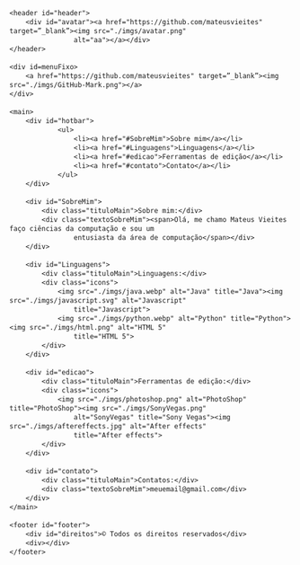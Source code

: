 <!DOCTYPE html>
<html lang="en">

<head>
    <meta charset="UTF-8">
    <meta name="viewport" content="width=device-width, initial-scale=1.0">
    <title>HardszVick</title>
    <link rel="stylesheet" href="./css/styles.css">
</head>

<body>

    <header id="header">
        <div id="avatar"><a href="https://github.com/mateusvieites" target=”_blank”><img src="./imgs/avatar.png"
                    alt="aa"></a></div>
    </header>

    <div id=menuFixo>
        <a href="https://github.com/mateusvieites" target=”_blank”><img src="./imgs/GitHub-Mark.png"></a>
    </div>

    <main>
        <div id="hotbar">
                <ul>
                    <li><a href="#SobreMim">Sobre mim</a></li>
                    <li><a href="#Linguagens">Linguagens</a></li>
                    <li><a href="#edicao">Ferramentas de edição</a></li>
                    <li><a href="#contato">Contato</a></li>
                </ul>
        </div>

        <div id="SobreMim">
            <div class="tituloMain">Sobre mim:</div>
            <div class="textoSobreMim"><span>Olá, me chamo Mateus Vieites faço ciências da computação e sou um
                    entusiasta da área de computação</span></div>
        </div>

        <div id="Linguagens">
            <div class="tituloMain">Linguagens:</div>
            <div class="icons">
                <img src="./imgs/java.webp" alt="Java" title="Java"><img src="./imgs/javascript.svg" alt="Javascript"
                    title="Javascript">
                <img src="./imgs/python.webp" alt="Python" title="Python"><img src="./imgs/html.png" alt="HTML 5"
                    title="HTML 5">
            </div>
        </div>

        <div id="edicao">
            <div class="tituloMain">Ferramentas de edição:</div>
            <div class="icons">
                <img src="./imgs/photoshop.png" alt="PhotoShop" title="PhotoShop"><img src="./imgs/SonyVegas.png"
                    alt="SonyVegas" title="Sony Vegas"><img src="./imgs/aftereffects.jpg" alt="After effects"
                    title="After effects">
            </div>
        </div>

        <div id="contato">
            <div class="tituloMain">Contatos:</div>
            <div class="textoSobreMim">meuemail@gmail.com</div>
        </div>
    </main>

    <footer id="footer">
        <div id="direitos">© Todos os direitos reservados</div>
        <div></div>
    </footer>
</body>

</html>
